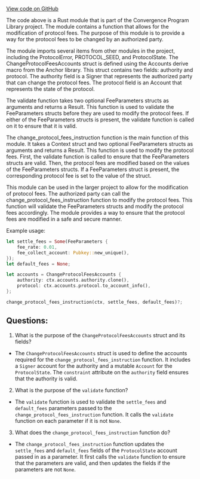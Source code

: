 [View code on GitHub](https://github.com/convergence-rfq/convergence-program-library/rfq/program/src/instructions/protocol/change_protocol_fees.rs)

The code above is a Rust module that is part of the Convergence Program Library project. The module contains a function that allows for the modification of protocol fees. The purpose of this module is to provide a way for the protocol fees to be changed by an authorized party.

The module imports several items from other modules in the project, including the ProtocolError, PROTOCOL_SEED, and ProtocolState. The ChangeProtocolFeesAccounts struct is defined using the Accounts derive macro from the Anchor library. This struct contains two fields: authority and protocol. The authority field is a Signer that represents the authorized party that can change the protocol fees. The protocol field is an Account that represents the state of the protocol.

The validate function takes two optional FeeParameters structs as arguments and returns a Result. This function is used to validate the FeeParameters structs before they are used to modify the protocol fees. If either of the FeeParameters structs is present, the validate function is called on it to ensure that it is valid.

The change_protocol_fees_instruction function is the main function of this module. It takes a Context struct and two optional FeeParameters structs as arguments and returns a Result. This function is used to modify the protocol fees. First, the validate function is called to ensure that the FeeParameters structs are valid. Then, the protocol fees are modified based on the values of the FeeParameters structs. If a FeeParameters struct is present, the corresponding protocol fee is set to the value of the struct.

This module can be used in the larger project to allow for the modification of protocol fees. The authorized party can call the change_protocol_fees_instruction function to modify the protocol fees. This function will validate the FeeParameters structs and modify the protocol fees accordingly. The module provides a way to ensure that the protocol fees are modified in a safe and secure manner. 

Example usage:

```rust
let settle_fees = Some(FeeParameters {
    fee_rate: 0.01,
    fee_collect_account: Pubkey::new_unique(),
});
let default_fees = None;

let accounts = ChangeProtocolFeesAccounts {
    authority: ctx.accounts.authority.clone(),
    protocol: ctx.accounts.protocol.to_account_info(),
};

change_protocol_fees_instruction(ctx, settle_fees, default_fees)?;
```
## Questions: 
 1. What is the purpose of the `ChangeProtocolFeesAccounts` struct and its fields?
- The `ChangeProtocolFeesAccounts` struct is used to define the accounts required for the `change_protocol_fees_instruction` function. It includes a `Signer` account for the authority and a mutable `Account` for the `ProtocolState`. The `constraint` attribute on the `authority` field ensures that the authority is valid.

2. What is the purpose of the `validate` function?
- The `validate` function is used to validate the `settle_fees` and `default_fees` parameters passed to the `change_protocol_fees_instruction` function. It calls the `validate` function on each parameter if it is not `None`.

3. What does the `change_protocol_fees_instruction` function do?
- The `change_protocol_fees_instruction` function updates the `settle_fees` and `default_fees` fields of the `ProtocolState` account passed in as a parameter. It first calls the `validate` function to ensure that the parameters are valid, and then updates the fields if the parameters are not `None`.